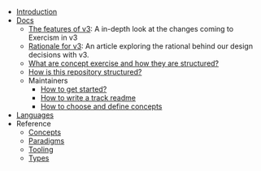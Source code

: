 - [Introduction](/)
- [Docs](README.md)
  - [The features of v3](features-of-v3.md): A in-depth look at the changes coming to Exercism in v3
  - [Rationale for v3](rationale-for-v3.md): An article exploring the rational behind our design decisions with v3.
  - [What are concept exercise and how they are structured?](concept-exercises.md)
  - [How is this repository structured?](repository-structure.md)
  - Maintainers
    - [How to get started?](maintainers-how-to-get-started.md)
    - [How to write a track readme](maintainers-track-readme.md)
    - [How to choose and define concepts](maintainers-concepts.md)
- [Languages](/languages/README.md)
- Reference
  - [Concepts](/reference/concepts/README.md)
  - [Paradigms](/reference/paradigms/README.md)
  - [Tooling](/reference/tooling/README.md)
  - [Types](/reference/types/README.md)
